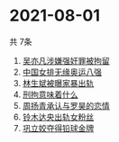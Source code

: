 # 2021-08-01
  共 7条

  <!-- BEGIN -->
  <!-- 最后更新时间:Sun Aug 01 2021 08:11:19 GMT+0000 (Coordinated Universal Time) -->
  1. [吴亦凡涉嫌强奸罪被拘留](https://www.zhihu.com/search?q=吴亦凡)
1. [中国女排无缘奥运八强](https://www.zhihu.com/search?q=中国女排)
1. [林生斌被曝家暴出轨](https://www.zhihu.com/search?q=林生斌)
1. [刑拘意味着什么](https://www.zhihu.com/search?q=刑拘意味着什么)
1. [周扬青承认与罗昊的恋情](https://www.zhihu.com/search?q=周扬青)
1. [铃木达央出轨女粉丝](https://www.zhihu.com/search?q=铃木达央)
1. [巩立姣夺得铅球金牌 ](https://www.zhihu.com/search?q=铅球金牌)
  <!-- END -->
  